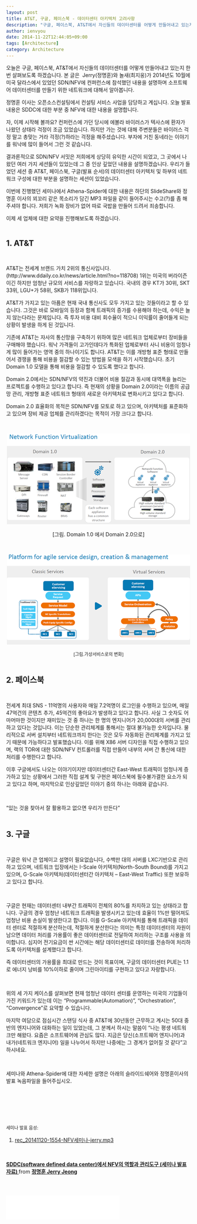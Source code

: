 ```yaml
---
layout: post
title: AT&T, 구글, 페이스북 - 데이터센터 아키텍처 고려사항
description: "구글, 페이스북, AT&T에서 자신들의 데이터센터를 어떻게 만들어내고 있는지 한번 살펴보도록 하겠습니다. 본 글은 Jerry(정명훈)와 놀새(최지웅)가 2014년도 10월에 미국 달라스에서 있었던 SDN/NFV에 컨.."
author: ienvyou
date: 2014-11-22T12:44:05+09:00
tags: [Architecture]
category: Architecture
---
```

<div class="area_view">
 <p>
  <span style="line-height: normal;">
   오늘은 구글, 페이스북, AT&amp;T에서 자신들의 데이터센터를 어떻게 만들어내고 있는지 한번 살펴보도록 하겠습니다. 본 글은  Jerry(정명훈)와 놀새(최지웅)가 2014년도 10월에 미국 달라스에서 있었던 SDN/NFV에 컨퍼런스에 참석했던 내용을 설명하며 소프트웨어 데이터센터를 만들기 위한 네트워크에 대해서 알아봅니다.
  </span>
 </p>
 <p>
  <span style="line-height: normal;">
   정명훈 이사는 오픈소스컨설팅에서 컨설팅 서비스 사업을 담당하고 계십니다. 오늘 발표 내용은 SDDC에 대한 부분 중 NFV에 대한 내용을 설명합니다.
  </span>
 </p>
 <p>
  <span style="line-height: normal;">
   자, 이제 시작해 볼까요? 컨퍼런스에 가던 당시에 에볼라 바이러스가 텍사스에 환자가 나왔던 상태라 걱정이 조금 있었습니다. 하지만 가는 것에 대해 주변분들은 바이러스 걱정 말고 총맞는 거라 걱정(?)하라는 걱정을 해주셨습니다. 부자에 거친 동네라는 이야기를 워낙에 많이 들어서 그런 것 같습니다.
  </span>
 </p>
 <p>
  <span style="line-height: normal;">
   결과론적으로 SDN/NFV 서밋은 저희에게 상당히 유익한 시간이 되었고, 그 곳에서 나왔던 여러 가지 세션들이 있었는데 그 중 인상 깊었던 내용을 설명하겠습니다. 우리가 들었던 세션 중 AT&amp;T, 페이스북, 구글(발표 순서)의 데이터센터 아키텍처 및 하부의 네트워크 구성에 대한 부분을 설명하는 세션이 있었습니다.
  </span>
 </p>
 <p>
  <span style="line-height: normal;">
   이번에 진행했던 세미나에서 Athena-Spider에 대한 내용은 하단의 SlideShare와 정명훈 이사의 꾀꼬리 같은 목소리가 담긴 MP3 파일을 같이 들어주시는 수고(?)를 좀 해주셔야 합니다. 저희가 녹화 장비가 없어 따로 국밥을 만들어 드려서 죄송합니다.
  </span>
 </p>
 <p>
  <span style="line-height: normal;">
   이제 세 업체에 대한 요약을 진행해보도록 하겠습니다.
  </span>
 </p>
 <p>
  <span style="line-height: normal;">
   <br/>
  </span>
 </p>
 <p>
  <span style="line-height: normal;">
   <b>
    <span style="font-size: 16pt;">
     1. AT&amp;T
    </span>
   </b>
  </span>
 </p>
 <p>
  <span style="line-height: normal;">
   <br/>
  </span>
 </p>
 <p>
  <span style="line-height: normal;">
   AT&amp;T는 전세계 브랜드 가치 2위의 통신사입니다.(http://www.ddaily.co.kr/news/article.html?no=118708) 1위는 미국의 버라이즌이긴 하지만 엄청난 규모의 서비스를 자랑하고 있습니다. 국내의 경우 KT가 30위, SKT 33위, LGU+가 58위, SKB가 118위입니다.
  </span>
 </p>
 <p>
  <span style="line-height: normal;">
   AT&amp;T가 가지고 있는 아픔은 현재 국내 통신사도 모두 가지고 있는 것들이라고 할 수 있습니다. 그것은 바로 모바일의 등장과 함께 트래픽의 증가를 수용해야 하는데, 수익은 늘지 않는다라는 문제입니다. 즉 투자 비용 대비 회수율이 적으니 이익률이 줄어들게 되는 상황이 발생을 하게 된 것입니다.
  </span>
 </p>
 <p>
  <span style="line-height: normal;">
   기존에 AT&amp;T는 자사의 통신망을 구축하기 위하여 많은 네트워크 업체로부터 장비들을 구매해야 했습니다. 워낙 가격들이 고가인데다가 특화된 업체로부터 사니 비용이 엄청나게 많이 들어가는 영역 중의 하나이기도 합니다. AT&amp;T는 이를 개방형 표준 형태로 만들어서 경쟁을 통해 비용을 절감할 수 있는 방법을 모색을 하기 시작했습니다. 초기 Domain 1.0 모델을 통해 비용을 절감할 수 있도록 했다고 합니다.
  </span>
 </p>
 <p>
  <span style="line-height: normal;">
   Domain 2.0에서는 SDN/NFV의 약진과 더불어 비용 절감과 동시에 대역폭을 늘리는 프로젝트를 수행하고 있다고 합니다. 즉 현재의 상황을 Domain 2.0이라는 이름의 공급망 관리, 개방형 표준 네트워크 형태의 새로운 아키텍처로 변화시키고 있다고 합니다.
  </span>
 </p>
 <p>
  <span style="line-height: normal;">
   Domain 2.0 효율화의 목적은 SDN/NFV를 모토로 하고 있으며, 아키텍처를 표준화하고 있으며 장비 제공 업체를 관리하겠다는 목적이 가장 크다고 합니다.
  </span>
 </p>
 <p>
  <span style="line-height: normal;">
  </span>
  <br/>
 </p>
 <p style="text-align: center; clear: none; float: none;">
  <span class="imageblock" style="display:inline-block;width:500px;;height:auto;max-width:100%">
   <img src="/assets/images/9/domain-architecture.png"/>
  </span>
 </p>
 <p style="text-align: center;">
  <span style="line-height: normal;">
   [그림. Domain 1.0 에서 Domain 2.0으로]
   <br/>
  </span>
 </p>
 <p>
  <span style="line-height: normal;">
  </span>
  <br/>
 </p>
 <p style="text-align: center; clear: none; float: none;">
  <span class="imageblock" style="display:inline-block;width:500px;;height:auto;max-width:100%">
   <img src="/assets/images/9/at_t.png"/>
  </span>
 </p>
 <p style="text-align: center;">
  <span style="line-height: normal;">
  </span>
  <span style="line-height: normal; text-align: center; font-size: 9pt;">
   [그림.가상서비스로의 변화]
  </span>
 </p>
 <p style="text-align: center;">
  <br/>
 </p>
 <p>
  <span style="line-height: normal;">
   <b>
    <span style="font-size: 16pt;">
     2. 페이스북
    </span>
   </b>
  </span>
 </p>
 <p>
  <span style="line-height: normal;">
   <br/>
  </span>
 </p>
 <p>
  <span style="line-height: normal;">
   전세계 최대 SNS - 11억명의 사용자와 매일 7.2억명이 로그인을 수행하고 있으며, 매일 47억건의 콘텐츠 추가, 45억건의 좋아요가 발생하고 있다고 합니다. 사실 그 숫자도 어마머마한 것이지만 재미있는 것 중 하나는 한 명의 엔지니어가 20,000대의 서버를 관리하고 있다는 것입니다. 이는 단순한 관리체계를 통해서는 절대 불가능한 숫자입니다. 물리적으로 서버 설치부터 네트워크까지 한다는 것은 모두 자동화된 관리체계를 가지고 있기 때문에 가능하다고 발표했습니다. 이를 위해 X86 서버 디자인을 직접 수행하고 있으며, 랙의 TOR에 대한 SDN/NFV 컨트롤러를 직접 만들어 내부의 서버 간 통신에 대한 처리를 수행한다고 합니다.
  </span>
 </p>
 <p>
  <span style="line-height: normal;">
   이후 구글에서도 나오는 이야기이지만 데이터센터간 East-West 트래픽이 엄청나게 증가하고 있는 상황에서 그러한 직접 설계 및 구현은 페이스북에 필수불가결한 요소가 되고 있다고 하며, 마지막으로 인상깊었던 이야기 중의 하나는 아래와 같습니다.
  </span>
 </p>
 <p>
  <span style="line-height: normal;">
   <br/>
  </span>
 </p>
 <p>
  <span style="line-height: normal;">
   “있는 것을 찾아서 잘 활용하고 없으면 우리가 만든다”
  </span>
 </p>
 <p>
  <span style="line-height: normal;">
   <br/>
  </span>
 </p>
 <p>
  <span style="line-height: normal;">
   <b>
    <span style="font-size: 16pt;">
     3. 구글
    </span>
   </b>
  </span>
 </p>
 <p>
  <span style="line-height: normal;">
   <br/>
  </span>
 </p>
 <p>
  <span style="line-height: normal;">
   구글은 워낙 큰 업체이고 설명이 필요없습니다, 수백만 대의 서버를 LXC기반으로 관리하고 있으며, 네트워크 입장에서는 I-Scale 아키텍처(North-South Bound)를 가지고 있으며, G-Scale 아키텍처(데이터센터간 아키텍처 – East-West Traffic) 또한 보유하고 있다고 합니다.
  </span>
 </p>
 <p>
  <span style="line-height: normal;">
   <br/>
  </span>
 </p>
 <p>
  <span style="line-height: normal;">
   구글은 현재는 데이터센터 내부간 트래픽이 전체의 80%를 차지하고 있는 상태라고 합니다. 구글의 경우 엄청난 네트워크 트래픽을 발생시키고 있는데 효율이 1%만 떨어져도 엄청난 비용 손실이 발생한다고 합니다. 이를 G-Scale 아키텍처를 통해 트래픽을 데이터 센터로 적절하게 분산하는데, 적절하게 분산한다는 의미는 특정 데이터센터의 자원이 남으면 데이터 처리를 가용률이 좋은 데이터센터로 전달하여 처리하는 구조를 사용을 의미합니다. 심지어 전기요금이 싼 시간에는 해당 데이터센터로 데이터를 전송하여 처리하도록 아키텍처를 설계했다고 합니다.
  </span>
 </p>
 <p>
  <span style="line-height: normal;">
   즉 데이터센터의 가용률을 최대로 만드는 것이 목표이며, 구글의 데이터센터 PUE는 1.1로 에너지 낭비를 10%이하로 줄이며 그린아이티를 구현하고 있다고 자랑합니다.
  </span>
 </p>
 <p>
  <span style="line-height: normal;">
   <br/>
  </span>
 </p>
 <p style="text-align: left;">
  <span style="line-height: normal;">
   위의 세 가지 케이스를 살펴보면 현재 엄청난 데이터 센터를 운영하는 미국의 기업들이 가진 키워드가 있는데 이는 “Programmable(Automation)”, “Orchestration”, “Convergence”로 요약할 수 있습니다.
  </span>
 </p>
 <p>
  <span style="line-height: normal;">
   마지막 여담으로 점심시간 스탠딩 식사 중 AT&amp;T에 30년동안 근무하고 계시는 50대 중반의 엔지니어와 대화하는 일이 있었는데, 그 분께서 하시는 말씀이 “나는 평생 네트워크만 해왔다. 요즘은 소프트웨어에 관심도 많다. 지금은 당신(소프트웨어 엔지니어)과 내가(네트워크 엔지니어) 일을 나누어서 하지만 나중에는 그 경계가 없어질 것 같다”고 하시네요.
  </span>
 </p>
 <p>
  <span style="line-height: normal;">
   <br/>
  </span>
 </p>
 <p>
 </p>
 <p>
  <span style="line-height: normal;">
   세미나와 Athena-Spider에 대한 자세한 설명은 아래의 슬라이드쉐어와 정명훈이사의 발표 녹음파일을 들어주십시오.
  </span>
 </p>
 <div>
  <br/>
 </div>
 <p style="line-height:130%">
  <span style="line-height: normal; font-size: 9pt;">
   <br/>
  </span>
 </p>
 <p style="line-height:130%">
  <span style="line-height: normal; font-size: 9pt;">
   <br/>
  </span>
 </p>
 <p style="line-height:130%">
  <span style="line-height: normal; font-size: 9pt;">
   세미나 발표 음성:
  </span>
  <div class="jukebox_wrapper" id="jukebox_jukebox_9_2">
   <audio class="jukebox_player" data-id="jukebox_9_2" preload="">
   </audio>
   <ol class="jukebox_list">
    <li class="jukebox_item">
     <a data-id="jukebox_9_2" data-src="https://t1.daumcdn.net/cfile/tistory/2258D04D547005292A?original" href="#">
      rec_20141120-1554-NFV세미나-jerry.mp3
     </a>
    </li>
   </ol>
  </div>
 </p>
 <p style="margin-left:.05pt;line-height:normal">
  <span style="font-size:9.0pt;;font-family:나눔고딕">
   <br/>
  </span>
 </p>
 <p style="margin-left: 0.05pt; line-height: normal; text-align: center;">
 </p>
 <div style="margin-bottom:5px">
  <strong>
   <a href="//www.slideshare.net/JerryJeong2/sddcsoftware-defined-data-center-nfv" target="_blank" title="SDDC(software defined data center)에서 NFV의 역할과 관리도구 (세미나 발표 자료)">
    SDDC(software defined data center)에서 NFV의 역할과 관리도구 (세미나 발표 자료)
   </a>
  </strong>
  from
  <strong>
   <a href="//www.slideshare.net/JerryJeong2" target="_blank">
    정명훈 Jerry Jeong
   </a>
  </strong>
 </div>
 <p>
 </p>
 <p style="margin-left:.05pt;line-height:normal">
  <span style="font-size:9.0pt;;font-family:나눔고딕">
   <span>
    <br/>
   </span>
  </span>
 </p>
 <div class="container_postbtn">
 </div>
 <div style="text-align:left; padding-top:10px;clear:both">
  <iframe allowtransparency="true" frameborder="0" scrolling="no" src="//www.facebook.com/plugins/like.php?href=http://blog.osci.kr/9&amp;layout=standard&amp;show_faces=true&amp;width=310&amp;action=like&amp;font=tahoma&amp;colorscheme=light&amp;height=65" style="border:none; overflow:hidden; width:310px; height:65px;">
  </iframe>
 </div>
</div>
